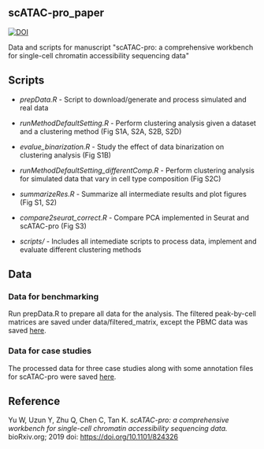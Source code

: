 scATAC-pro_paper
-----------------

[![DOI](https://zenodo.org/badge/239170583.svg)](https://zenodo.org/badge/latestdoi/239170583)


Data and scripts for manuscript "scATAC-pro: a comprehensive workbench for single-cell chromatin accessibility sequencing data"


## Scripts


- *prepData.R* - Script to download/generate and process simulated and real data

- *runMethodDefaultSetting.R* - Perform clustering analysis given a dataset and a clustering method (Fig S1A, S2A, S2B, S2D)

- *evalue_binarization.R*  - Study the effect of data binarization on clustering analysis (Fig S1B)

- *runMethodDefaultSetting_differentComp.R* - Perform clustering analysis for simulated data that vary in cell type composition (Fig S2C)

- *summarizeRes.R* - Summarize all intermediate results and plot figures (Fig S1, S2)

- *compare2seurat_correct.R*  - Compare PCA implemented in Seurat and scATAC-pro (Fig S3)

- *scripts/*   - Includes all intemediate scripts to process data, implement and evaluate different clustering methods

## Data

### Data for benchmarking
Run prepData.R to prepare all data for the analysis. The filtered peak-by-cell matrices are saved under data/filtered_matrix, except the PBMC data was saved [here](https://chopri.app.box.com/s/dlqybg6agug46obiu3mhevofnq4vit4t/). 

### Data for case studies
The processed data for three case studies along with some annotation files for scATAC-pro were saved [here](https://chopri.app.box.com/s/dlqybg6agug46obiu3mhevofnq4vit4t/).   


## Reference

Yu W, Uzun Y, Zhu Q, Chen C, Tan K. *scATAC-pro: a comprehensive workbench for single-cell chromatin accessibility sequencing data.* bioRxiv.org; 2019
doi: https://doi.org/10.1101/824326


